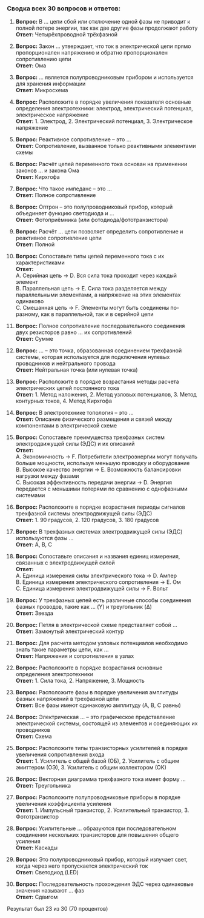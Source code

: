 ### Сводка всех 30 вопросов и ответов:

1.  **Вопрос:** В … цепи сбой или отключение одной фазы не приводит к полной потере энергии, так как две другие фазы продолжают работу  
    **Ответ:** Четырёхпроводной трёхфазной

2.  **Вопрос:** Закон ... утверждает, что ток в электрической цепи прямо пропорционален напряжению и обратно пропорционален сопротивлению цепи  
    **Ответ:** Ома

3.  **Вопрос:** ... является полупроводниковым прибором и используется для хранения информации  
    **Ответ:** Микросхема

4.  **Вопрос:** Расположите в порядке увеличения показателя основные определения электротехники: электрод, электрический потенциал, электрическое напряжение  
    **Ответ:** 1. Электрод, 2. Электрический потенциал, 3. Электрическое напряжение

5.  **Вопрос:** Реактивное сопротивление – это ...  
    **Ответ:** Сопротивление, вызванное только реактивными элементами схемы

6.  **Вопрос:** Расчёт цепей переменного тока основан на применении законов ... и закона Ома  
    **Ответ:** Кирхгофа

7.  **Вопрос:** Что такое импеданс – это ...  
    **Ответ:** Полное сопротивление

8.  **Вопрос:** Оптрон – это полупроводниковый прибор, который объединяет функцию светодиода и ...  
    **Ответ:** Фотоприёмника (или фотодиода/фототранзистора)

9.  **Вопрос:** Расчёт ... цепи позволяет определить сопротивление и реактивное сопротивление цепи  
    **Ответ:** Полной

10. **Вопрос:** Сопоставьте типы цепей переменного тока с их характеристиками  
    **Ответ:**  
    A. Серийная цепь → D. Вся сила тока проходит через каждый элемент  
    B. Параллельная цепь → E. Сила тока разделяется между параллельными элементами, а напряжение на этих элементах одинаково  
    C. Смешанная цепь → F. Элементы могут быть соединены по-разному, как в параллельной, так и в серийной цепи

11. **Вопрос:** Полное сопротивление последовательного соединения двух резисторов равно ... их сопротивлений  
    **Ответ:** Сумме

12. **Вопрос:** ... – это точка, образованная соединением трехфазной системы, которая используется для подключения нулевых проводников и нейтрального провода  
    **Ответ:** Нейтральная точка (или нулевая точка)

13. **Вопрос:** Расположите в порядке возрастания методы расчета электрических цепей постоянного тока  
    **Ответ:** 1. Метод наложения, 2. Метод узловых потенциалов, 3. Метод контурных токов, 4. Метод Кирхгофа

14. **Вопрос:** В электротехнике топология – это ...  
    **Ответ:** Описание физического размещения и связей между компонентами в электрической схеме

15. **Вопрос:** Сопоставьте преимущества трехфазных систем электродвижущей силы (ЭДС) и их описаний  
    **Ответ:**  
    A. Экономичность → F. Потребители электроэнергии могут получать больше мощности, используя меньшую проводку и оборудование  
    B. Высокое качество энергии → E. Возможность балансировки нагрузки между фазами  
    C. Высокая эффективность передачи энергии → D. Энергия передается с меньшими потерями по сравнению с однофазными системами

16. **Вопрос:** Расположите в порядке возрастания периоды сигналов трехфазной системы электродвижущей силы (ЭДС)  
    **Ответ:** 1. 90 градусов, 2. 120 градусов, 3. 180 градусов

17. **Вопрос:** В трехфазных системах электродвижущей силы (ЭДС) используются фазы ...  
    **Ответ:** A, B, C

18. **Вопрос:** Сопоставьте описания и названия единиц измерения, связанных с электродвижущей силой  
    **Ответ:**  
    A. Единица измерения силы электрического тока → D. Ампер  
    B. Единица измерения электрического сопротивления → E. Ом  
    C. Единица измерения электродвижущей силы → F. Вольт

19. **Вопрос:** У трехфазных цепей есть различные способы соединения фазных проводов, такие как … (Y) и треугольник (Δ)  
    **Ответ:** Звезда

20. **Вопрос:** Петля в электрической схеме представляет собой ...  
    **Ответ:** Замкнутый электрический контур

21. **Вопрос:** Для расчета методом узловых потенциалов необходимо знать такие параметры цепи, как ...  
    **Ответ:** Напряжения и сопротивления в узлах

22. **Вопрос:** Расположите в порядке возрастания основные определения электротехники  
    **Ответ:** 1. Сила тока, 2. Напряжение, 3. Мощность

23. **Вопрос:** Расположите фазы в порядке увеличения амплитуды фазных напряжений в трехфазной цепи  
    **Ответ:** Все фазы имеют одинаковую амплитуду (A, B, C равны)

24. **Вопрос:** Электрическая ... – это графическое представление электрической системы, состоящей из элементов и соединяющих их проводников  
    **Ответ:** Схема

25. **Вопрос:** Расположите типы транзисторных усилителей в порядке увеличения сопротивления входа  
    **Ответ:** 1. Усилитель с общей базой (ОБ), 2. Усилитель с общим эмиттером (ОЭ), 3. Усилитель с общим коллектором (ОК)

26. **Вопрос:** Векторная диаграмма трехфазного тока имеет форму ...  
    **Ответ:** Треугольника

27. **Вопрос:** Расположите полупроводниковые приборы в порядке увеличения коэффициента усиления  
    **Ответ:** 1. Импульсный транзистор, 2. Усилительный транзистор, 3. Фототранзистор

28. **Вопрос:** Усилительные ... образуются при последовательном соединении нескольких транзисторов для повышения общего усиления  
    **Ответ:** Каскады

29. **Вопрос:** Это полупроводниковый прибор, который излучает свет, когда через него пропускается электрический ток  
    **Ответ:** Светодиод (LED)

30. **Вопрос:** Последовательность прохождения ЭДС через одинаковые значения называют ... фаз  
    **Ответ:** Сдвигом

Результат был 23 из 30 (70 процентов)

